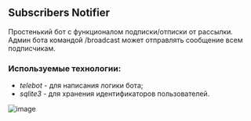 ## Subscribers Notifier

Простенький бот с функционалом подписки/отписки от рассылки. Админ бота
командой /broadcast может отправлять сообщение всем подписчикам.
### Используемые технологии:
- *telebot* - для написания логики бота;
- *sqlite3* - для хранения идентификаторов пользователей.

![image](https://github.com/user-attachments/assets/373dc92c-fce8-4008-93fc-d71c3c14dfe3)

